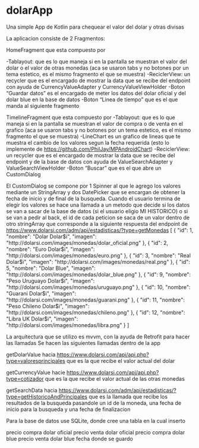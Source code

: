 # dolarApp
Una simple App de Kotlin para chequear el valor del dolar y otras divisas

La aplicacion consiste de 2 Fragmentos:

HomeFragment 
que esta compuesto por

-Tablayout: que es lo que maneja si en la pantalla se muestran el valor del dolar o el valor de otras monedas (aca se usaron tabs y no botones por un tema estetico, es el mismo fragmento el que se muestra)
-ReciclerView: un recycler que es el encargado de mostrar la data que se recibe del endpoint con ayuda de CurrencyValueAdapter y CurrencyValueViewHolder
-Boton “Guardar datos” es el encargado de meter los datos del dolar oficial y del  dolar blue en la base de datos
-Boton “Linea de tiempo” que es el que manda al siguiente fragmento

TimelineFragment
que esta compuesto por
-Tablayout: que es lo que maneja si en la pantalla se muestran el valor de compra o de venta en el grafico (aca se usaron tabs y no botones por un tema estetico, es el mismo fragmento el que se muestra)
-LineChart es un grafico de lineas que te muestra el cambio de los valores segun la fecha requerida (esto lo implemente de https://github.com/PhilJay/MPAndroidChart)
-ReciclerView: un recycler que es el encargado de mostrar la data que se recibe del endpoint y de la base de datos con ayuda de ValueSearchAdapter y ValueSearchViewHolder
-Boton “Buscar” que es el que abre un CustomDialog

El CustomDialog se compone por 1 Spinner al que le agrego los valores mediante un StringArray y dos DatePicker que se encargan de obtener la fecha de inicio y de final de la busqueda.
Cuando el usuario termina de elegir los valores se hace una llamada a un metodo que decide si los datos se van a sacar de la base de datos (si el usuario eligio MI HISTORICO) o si se van a pedir al back, el id de cada peticion se saca de un valor dentro de otro stringArray que corresponde a la siguiente respuesta del endpoint de https://www.dolarsi.com/adm/api/estadisticas/?type=getMonedas 
[
{
    "id": 1,
    "nombre": "Dolar Dolar$i",
    "imagen": "http:\/\/dolarsi.com\/images\/monedas\/dolar_oficial.png"
},
{
    "id": 2,
    "nombre": "Euro Dolar$i",
    "imagen": "http:\/\/dolarsi.com\/images\/monedas\/euro.png"
},
{
    "id": 3,
    "nombre": "Real Dolar$i",
    "imagen": "http:\/\/dolarsi.com\/images\/monedas\/real.png"
},
{
    "id": 5,
    "nombre": "Dolar Blue",
    "imagen": "http:\/\/dolarsi.com\/images\/monedas\/dolar_blue.png"
},
{
    "id": 9,
    "nombre": "Peso Uruguayo Dolar$i",
    "imagen": "http:\/\/dolarsi.com\/images\/monedas\/uruguayo.png"
},
{
    "id": 10,
    "nombre": "Guarani Dolar$i",
    "imagen": "http:\/\/dolarsi.com\/images\/monedas\/guarani.png"
},
{
    "id": 11,
    "nombre": "Peso Chileno Dolar$i",
    "imagen": "http:\/\/dolarsi.com\/images\/monedas\/chileno.png"
},
{
    "id": 12,
    "nombre": "Libra UK Dolar$i",
    "imagen": "http:\/\/dolarsi.com\/images\/monedas\/libra.png"
}
]



La arquitectura que se utilizo es mvvm, con la ayuda de Retrofit para hacer las llamadas
Se hacen las siguientes llamadas dentro de la app

getDolarValue hacia  https://www.dolarsi.com/api/api.php?type=valoresprincipales que es la que  recibe el valor actual del dolar

getCurrencyValue hacie  https://www.dolarsi.com/api/api.php?type=cotizador que es la que recibe el valor actual de las otras monedas

getSearchData hacia  https://www.dolarsi.com/adm/api/estadisticas/?type=getHistoricoAndPrincipales que es la llamada que recibe los resultados de la busqueda pasandole un id de la moneda, una fecha de inicio para la busqueda y una fecha de finalizacion


Para la base de datos use SQLite, donde cree una tabla en la cual inserto

precio compra dolar oficial
precio venta dolar oficial
precio compra dolar blue
precio venta dolar blue
fecha donde se guardo
 
